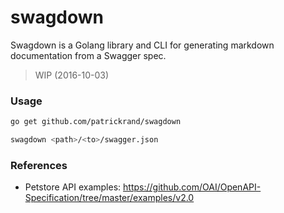 # swagdown
Swagdown is a Golang library and CLI for generating markdown documentation from a Swagger spec. 

> WIP (2016-10-03)

### Usage

```bash
go get github.com/patrickrand/swagdown

swagdown <path>/<to>/swagger.json
```

### References
 
 * Petstore API examples: https://github.com/OAI/OpenAPI-Specification/tree/master/examples/v2.0